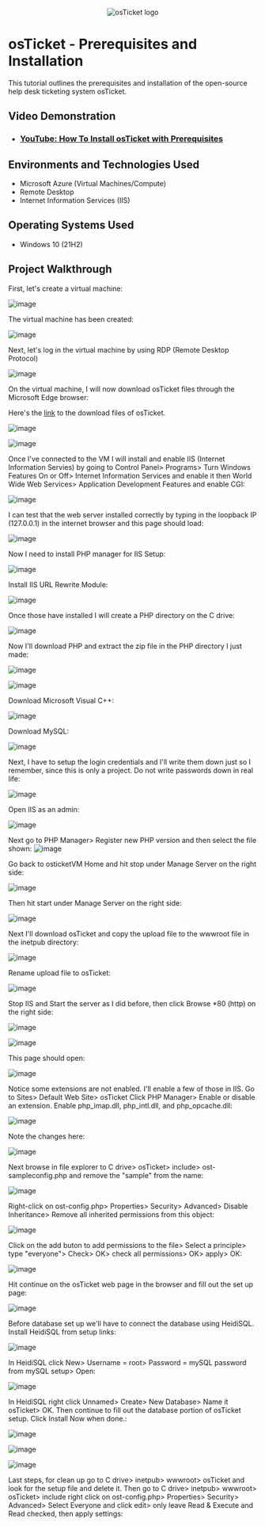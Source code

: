 <p align="center">
<img src="https://i.imgur.com/Clzj7Xs.png" alt="osTicket logo"/>
</p>

<h1>osTicket - Prerequisites and Installation</h1>
This tutorial outlines the prerequisites and installation of the open-source help desk ticketing system osTicket.<br />


<h2>Video Demonstration</h2>

- ### [YouTube: How To Install osTicket with Prerequisites](https://www.youtube.com)

<h2>Environments and Technologies Used</h2>

- Microsoft Azure (Virtual Machines/Compute)
- Remote Desktop
- Internet Information Services (IIS)

<h2>Operating Systems Used </h2>

- Windows 10</b> (21H2)

<h2>Project Walkthrough</h2>

First, let's create a virtual machine:

![image](https://github.com/user-attachments/assets/21ba53af-d727-448f-a6c0-51a83cf87ef9)

The virtual machine has been created:

![image](https://github.com/user-attachments/assets/07355011-8adc-449f-9960-72681f1187ba)

Next, let's log in the virtual machine by using RDP (Remote Desktop Protocol)

![image](https://github.com/user-attachments/assets/bc622b2f-dd49-428b-9ea1-ae244e4948a9)

On the virtual machine, I will now download osTicket files through the Microsoft Edge browser:

Here's the <a href="https://drive.usercontent.google.com/download?id=1b3RBkXTLNGXbibeMuAynkfzdBC1NnqaD&export=download&authuser=0)">link</a> to the download files of osTicket.

![image](https://github.com/user-attachments/assets/81bc6428-695f-43b3-be0b-f7f75bf020ad)

![image](https://github.com/user-attachments/assets/f63bf82b-982a-4e4a-8897-d0a4b2b194c2)

Once I've connected to the VM I will install and enable IIS (Internet Information Servies) by going to Control Panel> Programs> Turn Windows Features On or Off> Internet Information Services and enable it then World Wide Web Services> Application Development Features and enable CGI:

![image](https://github.com/user-attachments/assets/d7b839ad-380f-4e99-b5a0-d28669ef6b77)

I can test that the web server installed correctly by typing in the loopback IP (127.0.0.1) in the internet browser and this page should load:

![image](https://github.com/user-attachments/assets/e96ede41-86af-4d95-b2ef-4a750ab6434b)

Now I need to install PHP manager for IIS Setup:

![image](https://github.com/user-attachments/assets/2a4067ea-20be-481d-84b5-f2d0aa880a31)

Install IIS URL Rewrite Module:

![image](https://github.com/user-attachments/assets/76fff78f-17fd-45de-a028-ce452075c2d9)

Once those have installed I will create a PHP directory on the C drive:

![image](https://github.com/user-attachments/assets/383f4fe6-3636-46a9-8823-58f2d467304f)

Now I'll download PHP and extract the zip file in the PHP directory I just made:

![image](https://github.com/user-attachments/assets/9befcf81-8115-43c9-82ff-b1f1a3ae42b6)

![image](https://github.com/user-attachments/assets/abeabd21-ce23-43f0-96f7-204505f083ef)

Download Microsoft Visual C++:

![image](https://github.com/user-attachments/assets/997e7acb-dd36-4483-a007-6efcf0c01010)

Download MySQL:

![image](https://github.com/user-attachments/assets/5f617264-c988-446d-927b-47e022e24a3f)

Next, I have to setup the login credentials and I'll write them down just so I remember, since this is only a project. Do not write passwords down in real life:

![image](https://github.com/user-attachments/assets/14615a72-eac2-44f8-9d4b-4ce15b77d4da)

Open IIS as an admin:

![image](https://github.com/user-attachments/assets/330e1d06-283d-43af-bf6f-57d587e1d4fc)

Next go to PHP Manager> Register new PHP version and then select the file shown:
![image](https://github.com/user-attachments/assets/47a9ffed-e060-4100-9a15-48e66a8e2d6d)

Go back to osticketVM Home and hit stop under Manage Server on the right side:

![image](https://github.com/user-attachments/assets/1ed48429-7865-40fa-bc91-f2055c142d28)

Then hit start under Manage Server on the right side:

![image](https://github.com/user-attachments/assets/f4c8b04b-3f50-4350-95d3-ca7c1ca2de49)

Next I'll download osTicket and copy the upload file to the wwwroot file in the inetpub directory:

![image](https://github.com/user-attachments/assets/e4b14bd6-68f3-4095-bb28-fbd09e7cfcee)

Rename upload file to osTicket:

![image](https://github.com/user-attachments/assets/959787f7-5853-4ebd-ae02-2c309cc661af)

Stop IIS and Start the server as I did before, then click Browse *80 (http) on the right side:

![image](https://github.com/user-attachments/assets/45086c12-0f7c-4de8-8f2e-d48c85f96b6f)

![image](https://github.com/user-attachments/assets/7b819bc4-75ed-4d69-ada4-5a87a2f59ce4)

This page should open:

![image](https://github.com/user-attachments/assets/f03bca4f-0985-4593-8740-e798d4a08337)

Notice some extensions are not enabled. I'll enable a few of those in IIS. Go to Sites> Default Web Site> osTicket Click PHP Manager> Enable or disable an extension. Enable php_imap.dll, php_intl.dll, and php_opcache.dll:

![image](https://github.com/user-attachments/assets/ccd2953c-0cd8-4533-8cd6-3ecef8dd7600)

Note the changes here:

![image](https://github.com/user-attachments/assets/3b41aac2-fa96-4880-848c-1268f6e5db56)

Next browse in file explorer to C drive> osTicket> include> ost-sampleconfig.php and remove the "sample" from the name:

![image](https://github.com/user-attachments/assets/be981826-ccc9-4fee-b33a-f212dfa5df26)

Right-click on ost-config.php> Properties> Security> Advanced> Disable Inheritance> Remove all inherited permissions from this object:

![image](https://github.com/user-attachments/assets/fe30a37a-8d9a-4827-8cc5-4deee4dfdb63)

Click on the add buton to add permissions to the file> Select a principle> type "everyone"> Check> OK> check all permissions> OK> apply> OK:

![image](https://github.com/user-attachments/assets/2818d9b2-ae04-498a-ae58-9ed9ef32b9c6)

Hit continue on the osTicket web page in the browser and fill out the set up page:

![image](https://github.com/user-attachments/assets/ea0bb2ab-fc87-495e-8449-deaf0f4bc9b0)

Before database set up we'll have to connect the database using HeidiSQL. Install HeidiSQL from setup links:

![image](https://github.com/user-attachments/assets/5296ca6f-2c9a-4a09-a485-b6f12ee85dd7)

In HeidiSQL click New> Username = root> Password = mySQL password from mySQL setup> Open:

![image](https://github.com/user-attachments/assets/b3aa0e3c-a798-4af0-93a2-eb5367a46069)

In HeidiSQL right click Unnamed> Create> New Database> Name it osTicket> OK. Then continue to fill out the database portion of osTicket setup. Click Install Now when done.:

![image](https://github.com/user-attachments/assets/a6e2e408-5597-4a17-90e4-85018e248644)

![image](https://github.com/user-attachments/assets/e708c363-214f-4918-9768-3a11bf4739e9)

![image](https://github.com/user-attachments/assets/09d54ad7-0768-458f-ab76-90455dc1fd62)

Last steps, for clean up go to C drive> inetpub> wwwroot> osTicket and look for the setup file and delete it. Then go to C drive> inetpub> wwwroot> osTicket> include right click on ost-config.php> Properties> Security> Advanced> Select Everyone and click edit> only leave Read & Execute and Read checked, then apply settings:


